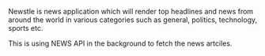 
Newstle is news application which will render top headlines and news from around the world in various categories such as general, politics, technology, sports etc.

This is using NEWS API in the background to fetch the news artciles.

